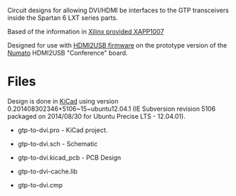 Circuit designs for allowing DVI/HDMI be interfaces to the GTP transceivers
inside the Spartan 6 LXT series parts.

Based of the information in 
[Xilinx provided XAPP1007](http://www.xilinx.com/support/documentation/application_notes/xapp1077-phy-hdmi-rx-gtp.pdf)

Designed for use with [HDMI2USB firmware](http://github.com/timvideos/HDMI2USB)
on the prototype version of the [Numato](http://numato.com/) HDMI2USB
"Conference" board.


# Files

Design is done in [KiCad](http://www.kicad-pcb.org/) using version
0.201408302346+5106~15~ubuntu12.04.1 (IE Subversion revision 5106 packaged on
2014/08/30 for Ubuntu Precise LTS - 12.04.01).

 * gtp-to-dvi.pro         - KiCad project.
 * gtp-to-dvi.sch         - Schematic
 * gtp-to-dvi.kicad_pcb   - PCB Design

 * gtp-to-dvi-cache.lib   
 * gtp-to-dvi.cmp
